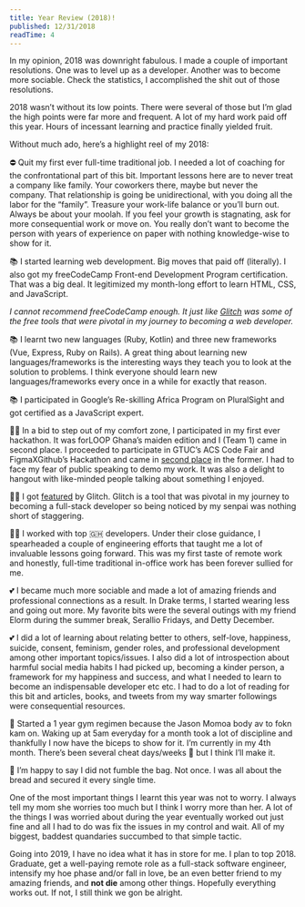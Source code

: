 ```yaml
---
title: Year Review (2018)!
published: 12/31/2018
readTime: 4
---
```


In my opinion, 2018 was downright fabulous. I made a couple of important resolutions. One was to level up as a developer. Another was to become more sociable. Check the statistics, I accomplished the shit out of those resolutions.

2018 wasn’t without its low points. There were several of those but I’m glad the high points were far more and frequent. A lot of my hard work paid off this year. Hours of incessant learning and practice finally yielded fruit.

Without much ado, here’s a highlight reel of my 2018:

⛔ Quit my first ever full-time traditional job. I needed a lot of coaching for the confrontational part of this bit. Important lessons here are to never treat a company like family. Your coworkers there, maybe but never the company. That relationship is going be unidirectional, with you doing all the labor for the “family”. Treasure your work-life balance or you’ll burn out. Always be about your moolah. If you feel your growth is stagnating, ask for more consequential work or move on. You really don’t want to become the person with years of experience on paper with nothing knowledge-wise to show for it.

📚 I started learning web development. Big moves that paid off (literally). I also got my freeCodeCamp Front-end Development Program certification. That was a big deal. It legitimized my month-long effort to learn HTML, CSS, and JavaScript.

<post-image :src="$withBase('/images/freecodecamp_certificate.png')" caption="freeCodeCamp certification" alt="freecodecamp_certification" />

_I cannot recommend freeCodeCamp enough. It just like [Glitch](http://glitch.com/) was some of the free tools that were pivotal in my journey to becoming a web developer._

📚 I learnt two new languages (Ruby, Kotlin) and three new frameworks (Vue, Express, Ruby on Rails). A great thing about learning new languages/frameworks is the interesting ways they teach you to look at the solution to problems. I think everyone should learn new languages/frameworks every once in a while for exactly that reason.

📚 I participated in Google’s Re-skilling Africa Program on PluralSight and got certified as a JavaScript expert.

<post-image :src="$withBase('/images/pluralsight_certificate.jpeg')" caption="Google’s Re-skilling Africa Program certification" alt="pluralsight_certification" />

👩‍💻 In a bid to step out of my comfort zone, I participated in my first ever hackathon. It was forLOOP Ghana’s maiden edition and I (Team 1) came in second place. I proceeded to participate in GTUC’s ACS Code Fair and FigmaXGithub’s Hackathon and came in [second place](https://mobile.twitter.com/forLoopAfrica/status/974047567163154432) in the former. I had to face my fear of public speaking to demo my work. It was also a delight to hangout with like-minded people talking about something I enjoyed.

👩‍💻 I got [featured](http://culture-zine.glitch.me/culture/this-week-on-glitch-week-34-2018/) by Glitch. Glitch is a tool that was pivotal in my journey to becoming a full-stack developer so being noticed by my senpai was nothing short of staggering.

👩‍💻 I worked with top 🇬🇭 developers. Under their close guidance, I spearheaded a couple of engineering efforts that taught me a lot of invaluable lessons going forward. This was my first taste of remote work and honestly, full-time traditional in-office work has been forever sullied for me.

💕 I became much more sociable and made a lot of amazing friends and professional connections as a result. In Drake terms, I started wearing less and going out more. My favorite bits were the several outings with my friend Elorm during the summer break, Serallio Fridays, and Detty December.

💕 I did a lot of learning about relating better to others, self-love, happiness, suicide, consent, feminism, gender roles, and professional development among other important topics/issues. I also did a lot of introspection about harmful social media habits I had picked up, becoming a kinder person, a framework for my happiness and success, and what I needed to learn to become an indispensable developer etc etc. I had to do a lot of reading for this bit and articles, books, and tweets from my way smarter followings were consequential resources.

💪 Started a 1 year gym regimen because the Jason Momoa body av to fokn kam on. Waking up at 5am everyday for a month took a lot of discipline and thankfully I now have the biceps to show for it. I’m currently in my 4th month. There’s been several cheat days/weeks 👀 but I think I’ll make it.

🤑 I’m happy to say I did not fumble the bag. Not once. I was all about the bread and secured it every single time.

<content-break />

One of the most important things I learnt this year was not to worry. I always tell my mom she worries too much but I think I worry more than her. A lot of the things I was worried about during the year eventually worked out just fine and all I had to do was fix the issues in my control and wait. All of my biggest, baddest quandaries succumbed to that simple tactic.

Going into 2019, I have no idea what it has in store for me. I plan to top 2018. Graduate, get a well-paying remote role as a full-stack software engineer, intensify my hoe phase and/or fall in love, be an even better friend to my amazing friends, and **not die** among other things. Hopefully everything works out. If not, I still think we gon be alright.
